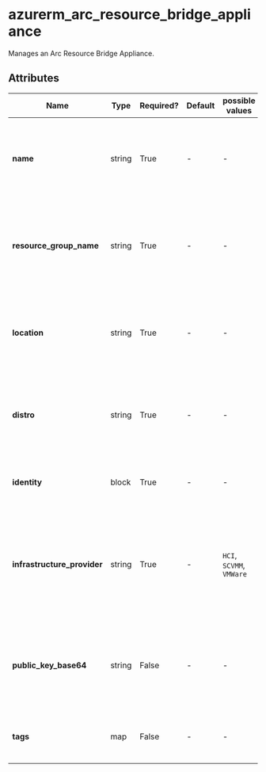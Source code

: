 # azurerm_arc_resource_bridge_appliance

Manages an Arc Resource Bridge Appliance.

## Attributes

| Name | Type | Required? | Default  | possible values | Description |
| ---- | ---- | --------- | -------- | ----------- | ----------- |
| **name** | string | True | -  |  -  | The Name which should be used for this Arc Resource Bridge Appliance. Changing this forces a new resource to be created. | 
| **resource_group_name** | string | True | -  |  -  | Specifies the resource group where the Arc Resource Bridge Appliance exists. Changing this forces a new resource to be created. | 
| **location** | string | True | -  |  -  | The Azure Region where the Arc Resource Bridge Appliance should exist. Changing this forces a new resource to be created. | 
| **distro** | string | True | -  |  -  | Specifies a supported Fabric/Infrastructure for this Arc Resource Bridge Appliance. The possible value is `AKSEdge`. | 
| **identity** | block | True | -  |  -  | An `identity` block. Changing this forces a new resource to be created. | 
| **infrastructure_provider** | string | True | -  |  `HCI`, `SCVMM`, `VMWare`  | The infrastructure provider about the connected Arc Resource Bridge Appliance. Possible values are `HCI`,`SCVMM` and `VMWare`. Changing this forces a new resource to be created. | 
| **public_key_base64** | string | False | -  |  -  | The `public_key_base64` is an RSA public key in PKCS1 format encoded in base64. Changing this forces a new resource to be created. | 
| **tags** | map | False | -  |  -  | A mapping of tags which should be assigned to the Arc Resource Bridge Appliance. | 

